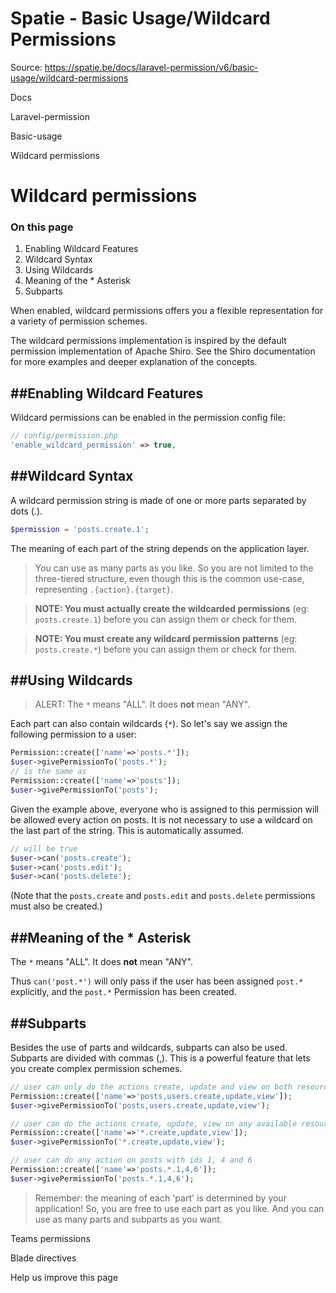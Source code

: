 # Spatie - Basic Usage/Wildcard Permissions

Source: https://spatie.be/docs/laravel-permission/v6/basic-usage/wildcard-permissions

Docs

Laravel-permission

Basic-usage

Wildcard permissions

Wildcard permissions
====================

### On this page

1. Enabling Wildcard Features
2. Wildcard Syntax
3. Using Wildcards
4. Meaning of the \* Asterisk
5. Subparts

When enabled, wildcard permissions offers you a flexible representation for a variety of permission schemes.

The wildcard permissions implementation is inspired by the default permission implementation of
Apache Shiro. See the Shiro documentation for more examples and deeper explanation of the concepts.

##Enabling Wildcard Features
----------------------------

Wildcard permissions can be enabled in the permission config file:

```php
// config/permission.php
'enable_wildcard_permission' => true,
```
##Wildcard Syntax
-----------------

A wildcard permission string is made of one or more parts separated by dots (.).

```php
$permission = 'posts.create.1';
```
The meaning of each part of the string depends on the application layer.

> You can use as many parts as you like. So you are not limited to the three-tiered structure, even though
> this is the common use-case, representing `.{action}.{target}`.

> **NOTE: You must actually create the wildcarded permissions** (eg: `posts.create.1`) before you can assign them or check for them.

> **NOTE: You must create any wildcard permission patterns** (eg: `posts.create.*`) before you can assign them or check for them.

##Using Wildcards
-----------------

> ALERT: The `*` means "ALL". It does **not** mean "ANY".

Each part can also contain wildcards (`*`). So let's say we assign the following permission to a user:

```php
Permission::create(['name'=>'posts.*']);
$user->givePermissionTo('posts.*');
// is the same as
Permission::create(['name'=>'posts']);
$user->givePermissionTo('posts');
```
Given the example above, everyone who is assigned to this permission will be allowed every action on posts. It is not necessary to use a
wildcard on the last part of the string. This is automatically assumed.

```php
// will be true
$user->can('posts.create');
$user->can('posts.edit');
$user->can('posts.delete');
```
(Note that the `posts.create` and `posts.edit` and `posts.delete` permissions must also be created.)

##Meaning of the \* Asterisk
----------------------------

The `*` means "ALL". It does **not** mean "ANY".

Thus `can('post.*')` will only pass if the user has been assigned `post.*` explicitly, and the `post.*` Permission has been created.

##Subparts
----------

Besides the use of parts and wildcards, subparts can also be used. Subparts are divided with commas (,). This is a
powerful feature that lets you create complex permission schemes.

```php
// user can only do the actions create, update and view on both resources posts and users
Permission::create(['name'=>'posts,users.create,update,view']);
$user->givePermissionTo('posts,users.create,update,view');

// user can do the actions create, update, view on any available resource
Permission::create(['name'=>'*.create,update,view']);
$user->givePermissionTo('*.create,update,view');

// user can do any action on posts with ids 1, 4 and 6
Permission::create(['name'=>'posts.*.1,4,6']);
$user->givePermissionTo('posts.*.1,4,6');
```
> Remember: the meaning of each 'part' is determined by your application! So, you are free to use each part as you like. And you can use as many parts and subparts as you want.

Teams permissions

Blade directives

Help us improve this page